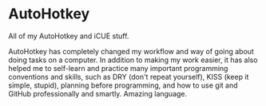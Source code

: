 # AutoHotkey

All of my AutoHotkey and iCUE stuff.

AutoHotkey has completely changed my workflow and way of going about doing tasks on a computer. In addition to making my work easier, it has also helped me to self-learn and practice many important programming conventions and skills, such as DRY (don't repeat yourself), KISS (keep it simple, stupid), planning before programming, and how to use git and GitHub professionally and smartly. Amazing language.
